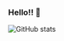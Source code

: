 ### Hello!! 🍧

<!--
**jessicajacelyn/jessicajacelyn** is a ✨ _special_ ✨ repository because its `README.md` (this file) appears on your GitHub profile.

Here are some ideas to get you started:

- 🔭 I’m currently working on ...
- 🌱 I’m currently learning ...
- 👯 I’m looking to collaborate on ...
- 🤔 I’m looking for help with ...
- 💬 Ask me about ...
- 📫 How to reach me: ...
- 😄 Pronouns: ...
- ⚡ Fun fact: ...
-->

<!-- <a href="https://github.com/anuraghazra/github-readme-stats">
  <img align="center" src="https://readme-stats-jessicajacelyn.vercel.app/api?username=jessicajacelyn&show_icons=true&theme=dracula&include_all_commits=true" />
</a>
<a href="https://github.com/anuraghazra/convoychat">
  <img align="center" src="https://readme-stats-jessicajacelyn.vercel.app/api/top-langs/?username=jessicajacelyn&layout=compact" />
</a> -->


![GitHub stats](https://readme-stats-jessicajacelyn.vercel.app/api?username=jessicajacelyn&show_icons=true&theme=dracula&include_all_commits=true&hide=stars)

<!-- ![Top Langs](https://readme-stats-jessicajacelyn.vercel.app/api/top-langs/?username=jessicajacelyn&layout=compact) -->
